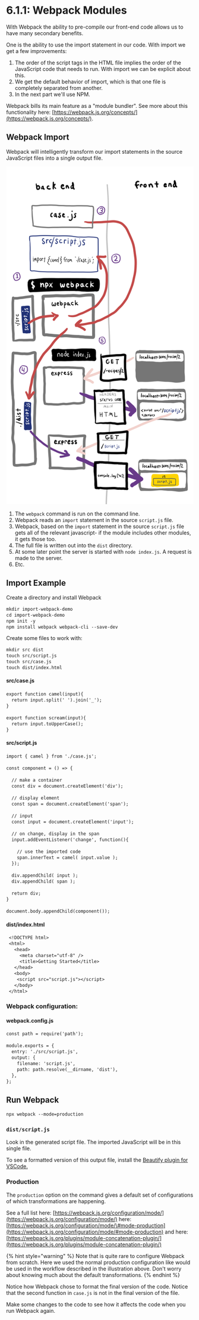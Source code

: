 # 6.1.1: Webpack Modules

With Webpack the ability to pre-compile our front-end code allows us to have many secondary benefits.

One is the ability to use the import statement in our code. With import we get a few improvements:

1. The order of the script tags in the HTML file implies the order of the JavaScript code that needs to run. With import we can be explicit about this.
2. We get the default behavior of import, which is that one file is completely separated from another.
3. In the next part we'll use NPM.

Webpack bills its main feature as a "module bundler". See more about this functionality here: [https://webpack.js.org/concepts/](https://webpack.js.org/concepts/).

## Webpack Import

Webpack will intelligently transform our import statements in the source JavaScript files into a single output file.

![](../../.gitbook/assets/webpack-import-2.jpg)

1. The `webpack` command is run on the command line.
2. Webpack reads an `import` statement in the source `script.js` file.
3. Webpack, based on the `import` statement in the source `script.js` file gets all of the relevant javascript- if the module includes other modules, it gets those too.
4. The full file is written out into the `dist` directory.
5. At some later point the server is started with `node index.js`. A request is made to the server.
6. Etc.

## Import Example

Create a directory and install Webpack

```text
mkdir import-webpack-demo
cd import-webpack-demo
npm init -y
npm install webpack webpack-cli --save-dev
```

Create some files to work with:

```text
mkdir src dist
touch src/script.js
touch src/case.js
touch dist/index.html
```

#### src/case.js

```text
export function camel(input){
  return input.split(' ').join('_');
}

export function scream(input){
  return input.toUpperCase();
}
```

#### src/script.js

```text
import { camel } from './case.js';

const component = () => {

  // make a container
  const div = document.createElement('div');
  
  // display element
  const span = document.createElement('span');
  
  // input
  const input = document.createElement('input');

  // on change, display in the span
  input.addEventListener('change', function(){
  
    // use the imported code
    span.innerText = camel( input.value );
  });

  div.appendChild( input );
  div.appendChild( span );

  return div;
}

document.body.appendChild(component());
```

#### dist/index.html

```text
 <!DOCTYPE html>
 <html>
   <head>
     <meta charset="utf-8" />
     <title>Getting Started</title>
   </head>
   <body>
    <script src="script.js"></script>
   </body>
 </html>
```

### Webpack configuration:

#### webpack.config.js

```text
const path = require('path');

module.exports = {
  entry: './src/script.js',
  output: {
    filename: 'script.js',
    path: path.resolve(__dirname, 'dist'),
  },
};
```

## Run Webpack

```text
npx webpack --mode=production
```

### `dist/script.js`

Look in the generated script file. The imported JavaScript will be in this single file.

To see a formatted version of this output file, install the [Beautify plugin for VSCode.](https://marketplace.visualstudio.com/items?itemName=HookyQR.beautify)

### Production

The `production` option on the command gives a default set of configurations of which transformations are happening.

See a full list here: [https://webpack.js.org/configuration/mode/](https://webpack.js.org/configuration/mode/)  here: [https://webpack.js.org/configuration/mode/\#mode-production](https://webpack.js.org/configuration/mode/#mode-production) and here: [https://webpack.js.org/plugins/module-concatenation-plugin/](https://webpack.js.org/plugins/module-concatenation-plugin/)

{% hint style="warning" %}
Note that is quite rare to configure Webpack from scratch. Here we used the normal production configuration like would be used in the workflow described in the illustration above. Don't worry about knowing much about the default transformations.
{% endhint %}

Notice how Webpack chose to format the final version of the code. Notice that the second function in `case.js` is not in the final version of the file.

Make some changes to the code to see how it affects the code when you run Webpack again.





